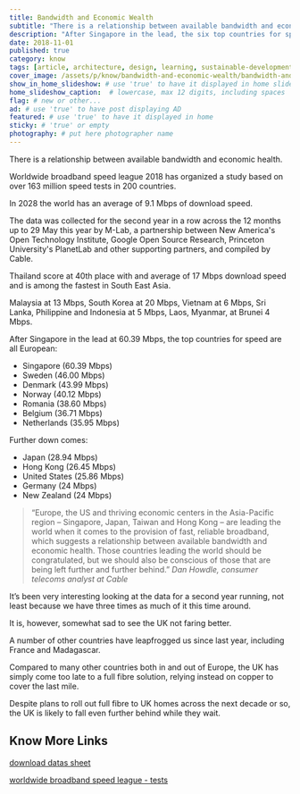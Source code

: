 ```yaml
---
title: Bandwidth and Economic Wealth
subtitle: "There is a relationship between available bandwidth and economic health. After Singapore in the lead, the six top countries for speed are all European."
description: "After Singapore in the lead, the six top countries for speed are all European – Sweden, Denmark, Norway, Romania, Belgium and the Netherlands."
date: 2018-11-01
published: true
category: know
tags: [article, architecture, design, learning, sustainable-development]
cover_image: /assets/p/know/bandwidth-and-economic-wealth/bandwidth-and-economic-wealth.jpg
show_in_home_slideshow: # use 'true' to have it displayed in home slideshow
home_slideshow_caption:  # lowercase, max 12 digits, including spaces
flag: # new or other...
ad: # use 'true' to have post displaying AD
featured: # use 'true' to have it displayed in home
sticky: # 'true' or empty
photography: # put here photographer name
---
```


There is a relationship between available bandwidth and economic health.

Worldwide broadband speed league 2018 has organized a study based on over 163 million speed tests in 200 countries.

In 2028 the world has an average of 9.1 Mbps of download speed.

The data was collected for the second year in a row across the 12 months up to 29 May this year by M-Lab, a partnership between New America's Open Technology Institute, Google Open Source Research, Princeton University's PlanetLab and other supporting partners, and compiled by Cable.

Thailand score at 40th place with and average of 17 Mbps download speed and is among the fastest in South East Asia.

Malaysia at 13 Mbps, South Korea at 20 Mbps, Vietnam at 6 Mbps, Sri Lanka, Philippine and Indonesia at 5 Mbps, Laos, Myanmar, at Brunei 4 Mbps.


After Singapore in the lead at 60.39 Mbps, the top countries for speed are all European:<br>
- Singapore (60.39 Mbps)<br>
- Sweden (46.00 Mbps)<br>
- Denmark (43.99 Mbps)<br>
- Norway (40.12 Mbps)<br>
- Romania (38.60 Mbps)<br>
- Belgium (36.71 Mbps)<br>
- Netherlands (35.95 Mbps)<br>

Further down comes:<br>
- Japan (28.94 Mbps)<br>
- Hong Kong (26.45 Mbps)<br>
- United States (25.86 Mbps)<br>
- Germany (24 Mbps)<br>
- New Zealand (24 Mbps)<br>


>“Europe, the US and thriving economic centers in the Asia-Pacific region – Singapore, Japan, Taiwan and Hong Kong – are leading the world when it comes to the provision of fast, reliable broadband, which suggests a relationship between available bandwidth and economic health. Those countries leading the world should be congratulated, but we should also be conscious of those that are being left further and further behind.” _Dan Howdle, consumer telecoms analyst at Cable_


It’s been very interesting looking at the data for a second year running, not least because we have three times as much of it this time around.

It is, however, somewhat sad to see the UK not faring better.

A number of other countries have leapfrogged us since last year, including France and Madagascar.

Compared to many other countries both in and out of Europe, the UK has simply come too late to a full fibre solution, relying instead on copper to cover the last mile.

Despite plans to roll out full fibre to UK homes across the next decade or so, the UK is likely to fall even further behind while they wait.



## Know More Links

[download datas sheet](https://s3-eu-west-1.amazonaws.com/assets.cable.co.uk/broadband-speedtest/worldwide-broadband-speed-league-2018.xlsx)

[worldwide broadband speed league - tests](https://www.cable.co.uk/broadband/research/worldwide-broadband-speed-league-2018/)
